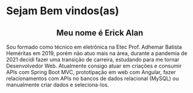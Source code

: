 # Sejam Bem vindos(as)

<h2 align="center"> Meu nome é Erick Alan </h2>

<p> Sou formado como técnico em eletrõnica na Etec Prof. Adhemar Batista Heméritas em 2019,
porém não atuo mais na área, durante a pandemia de 2021 decidi fazer uma transição de carreira, estudando
para me tornar Desenvolvedor Web. Atualmente consigo atuar em criações e consumir APIs com Spring Boot MVC, 
prototipação em web com Angular, fazer relacionamentos com APIs no bancos de dados relacional (MySQL) ou
manualmente criar dados e seleciona-los. </p>









